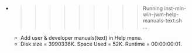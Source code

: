 * >>>>>>>>> Running inst-min-win-jwm-help-manuals-text.sh ...
  * Add user & developer manuals(text) in Help menu.
  * Disk size = 3990336K. Space Used = 52K. Runtime = 00:00:00:01.
